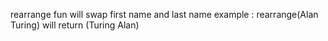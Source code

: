 rearrange fun will swap first name and last name
example :
rearrange(Alan Turing) will return (Turing Alan) 
